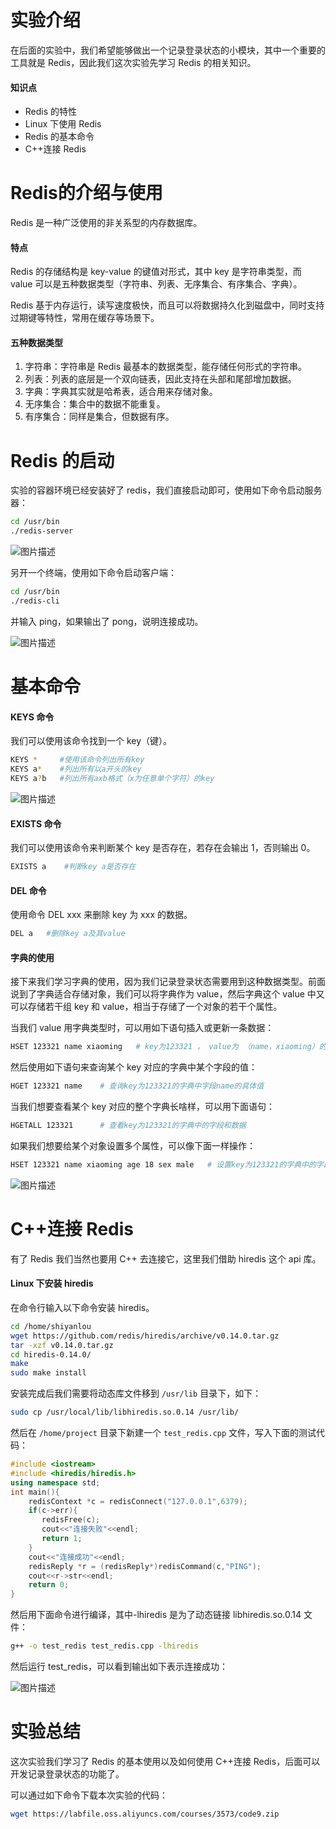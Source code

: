 # 实验介绍

在后面的实验中，我们希望能够做出一个记录登录状态的小模块，其中一个重要的工具就是 Redis，因此我们这次实验先学习 Redis 的相关知识。

#### 知识点

- Redis 的特性
- Linux 下使用 Redis
- Redis 的基本命令
- C++连接 Redis

# Redis的介绍与使用

Redis 是一种广泛使用的非关系型的内存数据库。

#### 特点

Redis 的存储结构是 key-value 的键值对形式，其中 key 是字符串类型，而 value 可以是五种数据类型（字符串、列表、无序集合、有序集合、字典）。

Redis 基于内存运行，读写速度极快，而且可以将数据持久化到磁盘中，同时支持过期键等特性，常用在缓存等场景下。

#### 五种数据类型

1. 字符串：字符串是 Redis 最基本的数据类型，能存储任何形式的字符串。
2. 列表：列表的底层是一个双向链表，因此支持在头部和尾部增加数据。
3. 字典：字典其实就是哈希表，适合用来存储对象。
4. 无序集合：集合中的数据不能重复。
5. 有序集合：同样是集合，但数据有序。

# Redis 的启动

实验的容器环境已经安装好了 redis，我们直接启动即可，使用如下命令启动服务器：

```bash
cd /usr/bin
./redis-server
```

![图片描述](https://doc.shiyanlou.com/courses/3573/600404/d533b6fc7583886636ebe4109a86135b-0)

另开一个终端，使用如下命令启动客户端：

```bash
cd /usr/bin
./redis-cli
```

并输入 ping，如果输出了 pong，说明连接成功。

![图片描述](https://doc.shiyanlou.com/courses/3573/600404/4270f1f404536c6823e956bdeea0ca21-0)

# 基本命令

#### KEYS 命令

我们可以使用该命令找到一个 key（键）。

```bash
KEYS *     #使用该命令列出所有key
KEYS a*    #列出所有以a开头的key
KEYS a?b   #列出所有axb格式（x为任意单个字符）的key
```

![图片描述](https://doc.shiyanlou.com/courses/3573/1116908/5ce8c7ced4ac04815f348327e2dfd7c3-0)

#### EXISTS 命令

我们可以使用该命令来判断某个 key 是否存在，若存在会输出 1，否则输出 0。

```bash
EXISTS a    #判断key a是否存在
```

#### DEL 命令

使用命令 DEL xxx 来删除 key 为 xxx 的数据。

```bash
DEL a   #删除key a及其value
```

#### 字典的使用

接下来我们学习字典的使用，因为我们记录登录状态需要用到这种数据类型。前面说到了字典适合存储对象，我们可以将字典作为 value，然后字典这个 value 中又可以存储若干组 key 和 value，相当于存储了一个对象的若干个属性。

当我们 value 用字典类型时，可以用如下语句插入或更新一条数据：

```bash
HSET 123321 name xiaoming   # key为123321 ， value为 （name，xiaoming）的键值对
```

然后使用如下语句来查询某个 key 对应的字典中某个字段的值：

```bash
HGET 123321 name    # 查询key为123321的字典中字段name的具体值
```

当我们想要查看某个 key 对应的整个字典长啥样，可以用下面语句：

```bash
HGETALL 123321      # 查看key为123321的字典中的字段和数据
```

如果我们想要给某个对象设置多个属性，可以像下面一样操作：

```bash
HSET 123321 name xiaoming age 18 sex male   # 设置key为123321的字典中的字段name为xiaoming，age为18，sex为male
```

![图片描述](https://doc.shiyanlou.com/courses/3573/1116908/0c1540087fad180b4e6ad8c80d261d45-0)

# C++连接 Redis

有了 Redis 我们当然也要用 C++ 去连接它，这里我们借助 hiredis 这个 api 库。

#### Linux 下安装 hiredis

在命令行输入以下命令安装 hiredis。

```bash
cd /home/shiyanlou
wget https://github.com/redis/hiredis/archive/v0.14.0.tar.gz
tar -xzf v0.14.0.tar.gz
cd hiredis-0.14.0/
make
sudo make install
```

安装完成后我们需要将动态库文件移到 `/usr/lib` 目录下，如下：

```bash
sudo cp /usr/local/lib/libhiredis.so.0.14 /usr/lib/
```

然后在 `/home/project` 目录下新建一个 `test_redis.cpp` 文件，写入下面的测试代码：

```cpp
#include <iostream>
#include <hiredis/hiredis.h>
using namespace std;
int main(){
    redisContext *c = redisConnect("127.0.0.1",6379);
    if(c->err){
       redisFree(c);
       cout<<"连接失败"<<endl;
       return 1;
    }
    cout<<"连接成功"<<endl;
    redisReply *r = (redisReply*)redisCommand(c,"PING");
    cout<<r->str<<endl;
    return 0;
}
```

然后用下面命令进行编译，其中-lhiredis 是为了动态链接 libhiredis.so.0.14 文件：

```bash
g++ -o test_redis test_redis.cpp -lhiredis
```

然后运行 test_redis，可以看到输出如下表示连接成功：

![图片描述](https://doc.shiyanlou.com/courses/3573/600404/72a2e434c7ea73be22885071540c0cf4-0)

# 实验总结

这次实验我们学习了 Redis 的基本使用以及如何使用 C++连接 Redis，后面可以开发记录登录状态的功能了。

可以通过如下命令下载本次实验的代码：

```bash
wget https://labfile.oss.aliyuncs.com/courses/3573/code9.zip
```

